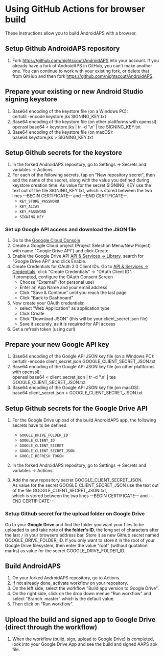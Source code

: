 # Using GitHub Actions for browser build

These instructions allow you to build AndroidAPS with a browser.


## Setup Github AndroidAPS repository

1. Fork https://github.com/nightscout/AndroidAPS into your account. If you already have a fork of AndroidAPS in GitHub, you can't make another one. You can continue to work with your existing fork, or delete that from GitHub and then fork https://github.com/nightscout/AndroidAPS.


## Prepare your existing or new Android Studio signing keystore

1. Base64 encoding of the keystore file (on a Windows PC):\
   certutil -encode keystore.jks SIGNING_KEY.txt
2. Base64 encoding of the keystore file (on other plattforms with openssl):\
   openssl base64 < keystore.jks | tr -d '\n' | tee SIGNING_KEY.txt
3. Base64 encoding of the keystore file (on macOS):\
   base64 keystore.jks > SIGNING_KEY.txt


## Setup Github secrets for the keystore

1. In the forked AndroidAPS repository, go to Settings -> Secrets and variables -> Actions.
1. For each of the following secrets, tap on "New repository secret", then add the name of the secret, along with the value you defined during keystore creation time. As value for the secret SIGNING_KEY use the text out of the file SIGNING_KEY.txt, which is stored between the two lines --BEGIN CERTIFICATE-- and --END CERTIFICATE--.  
    * `KEY_STORE_PASSWORD`
    * `KEY_ALIAS`
    * `KEY_PASSWORD`
    * `SIGNING_KEY`


### Set up Google API access and download the JSON file
1. Go to the [Gooogle Cloud Console](https://console.cloud.google.com)
2. Create a Google Cloud project (Project Selection Menu/New Project) with name "Google Drive API") and click Create.
3. Enable the Google Drive API [API & Services -> Library](https://console.cloud.google.com/apis/library), search for "Google Drive API" and click Enable.
4. Create Credentials for OAuth 2.0 Client IDs. Go to [API & Services -> Credentials](https://console.cloud.google.com/apis/credentials), click "Create Credentials" -> "OAuth Client ID".\
   If prompted, configure the OAuth Consent Screen
   * Choose "External" (for personal use)
   * Enter an App Name and your email address
   * Click "Save & Continue" until you reach the last page
   * Click "Back to Dashboard"
4. Now create your OAuth credentials:
   * select "Web Application" as application type
   * Click Create
   * Click "Download JSON" (this will be your client_secret.json file)
   * Save it securely, as it is required for API access
6. Get a refresh token (using curl)

## Prepare your new Google API key

1. Base64 encoding of the Google API JSON key file (on a Windows PC):\
   certutil -encode client_secret.json GOOGLE_CLIENT_SECRET_JSON.txt
2. Base64 encoding of the Google API JSON key file (on other plattforms with openssl):\
   openssl base64 < client_secret.json | tr -d '\n' | tee GOOGLE_CLIENT_SECRET_JSON.txt
3. Base64 encoding of the Google API JSON key file (on macOS):\
   base64 client_secret.json > GOOGLE_CLIENT_SECRET_JSON.txt

## Setup Github secrets for the Google Drive API
1. For the Google Drive upload of the build AndroidAPS app, the following secrets have to be defined:
    * `GOOGLE_DRIVE_FOLDER_ID`
    * `GOOGLE_CLIENT_ID`
    * `GOOGLE_CLIENT_SECRET`
    * `GOOGLE_CLIENT_SECRET_JSON`
    * `GOOGLE_REFRESH_TOKEN`

1. In the forked AndroidAPS repository, go to Settings -> Secrets and variables -> Actions.
1. Add the new repository secret GOOGLE_CLIENT_SECRET_JSON.\
   As value for the secret GOOGLE_CLIENT_SECRET_JSON use the text out of the file GOOGLE_CLIENT_SECRET_JSON.txt,\
   which is stored between the two lines --BEGIN CERTIFICATE-- and --END CERTIFICATE--.  


### Setup Github secret for the upload folder on Google Drive

Go to your **Google Drive** and find the folder you want your files to be uploaded to and take note of **the folder's ID**, the long set of characters after the last `/` in your browsers address bar. Store it as new Github secret named GOOGLE_DRIVE_FOLDER_ID. If you only want to store it in the root of your Google Drive filesystem, then enter the value "root" (without quotation marks) as value for the secret GOOGLE_DRIVE_FOLDER_ID.

## Build AndroidAPS
1. On your forked AndroidAPS repository, go to Actions.
2. If not already done, activate workflow on your repository.
3. On the left side, select the workflow "Build app version to Google Drive".
4. On the right side, click on the drop down menue "Run workflow" and select "Branch: master" which is the default value.
5. Then click on "Run workflow".


## Upload the build and signed app to Google Drive (direct through the workflow)
1. When the workflow (build, sign, upload to Google Drive) is completed,
   look into your Google Drive App and see the build and signed AAPS apk file.
